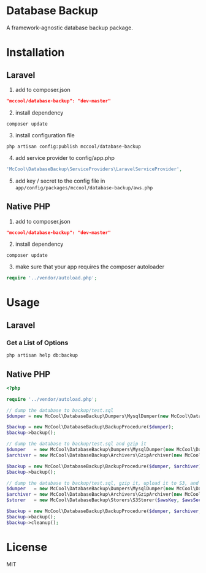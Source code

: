 Database Backup
===============

A framework-agnostic database backup package.

# Installation

## Laravel

1. add to composer.json
```JSON
"mccool/database-backup": "dev-master"
```

2. install dependency
```SHELL
composer update
```
3. install configuration file
```SHELL
php artisan config:publish mccool/database-backup
```
4. add service provider to config/app.php
```PHP
'McCool\DatabaseBackup\ServiceProviders\LaravelServiceProvider',
```
5. add key / secret to the config file in ```app/config/packages/mccool/database-backup/aws.php```

## Native PHP

1. add to composer.json
```JSON
"mccool/database-backup": "dev-master"
```
2. install dependency
```SHELL
composer update
```
3. make sure that your app requires the composer autoloader
```PHP
require '../vendor/autoload.php';
```

# Usage

## Laravel

### Get a List of Options

    php artisan help db:backup

## Native PHP

```PHP
<?php

require '../vendor/autoload.php';

// dump the database to backup/test.sql
$dumper = new McCool\DatabaseBackup\Dumpers\MysqlDumper(new McCool\DatabaseBackup\Processors\ShellProcessor, 'localhost', 3306, 'username', 'password', 'test_db', 'backup/test.sql');

$backup = new McCool\DatabaseBackup\BackupProcedure($dumper);
$backup->backup();

// dump the database to backup/test.sql and gzip it
$dumper   = new McCool\DatabaseBackup\Dumpers\MysqlDumper(new McCool\DatabaseBackup\Processors\ShellProcessor, 'localhost', 3306, 'username', 'password', 'test_db', 'backup/test.sql');
$archiver = new McCool\DatabaseBackup\Archivers\GzipArchiver(new McCool\DatabaseBackup\Processors\ShellProcessor);

$backup = new McCool\DatabaseBackup\BackupProcedure($dumper, $archiver);
$backup->backup();

// dump the database to backup/test.sql, gzip it, upload it to S3, and clean up after ourselves
$dumper   = new McCool\DatabaseBackup\Dumpers\MysqlDumper(new McCool\DatabaseBackup\Processors\ShellProcessor, 'localhost', 3306, 'username', 'password', 'test_db', 'backup/test.sql');
$archiver = new McCool\DatabaseBackup\Archivers\GzipArchiver(new McCool\DatabaseBackup\Processors\ShellProcessor);
$storer   = new McCool\DatabaseBackup\Storers\S3Storer($awsKey, $awsSecret, 'us-east-1', $bucket, $s3Path);

$backup = new McCool\DatabaseBackup\BackupProcedure($dumper, $archiver, $storer);
$backup->backup();
$backup->cleanup();
```

# License

MIT